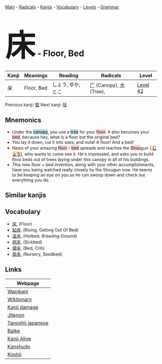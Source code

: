 <style> bigfont {font-size: 100px}</style>
[Main](../index.md) -
[Radicals](../radicals.md) -
[Kanjis](../kanjis.md) -
[Vocabulary](../vocabulary.md) -
[Levels](../levels.md) -
[Grammar](../grammar.md)
# <bigfont> 床</bigfont> - Floor, Bed 

| Kanji | Meanings | Reading | Radicals | Level |
| --- | --- | --- | --- | --- |
| 床 | Floor, Bed | しょう, ゆか, とこ | [广](../radicals/广.md) (Canopy), [木](../radicals/木.md) (Tree),  | [Level 42](../levels/wk_level42.md) |

Previous kanji: [堅](堅.md) Next kanji: [括](括.md) 

## Mnemonics
 * Under the <span style="background-color:#ADD8E6"> canopy</span>, you use a <span style="background-color:#ADD8E6"> tree</span> for your <span style="background-color:#ffcccb"> floor</span>. It also becomes your <span style="background-color:#ffcccb"> bed</span>, because hey, what is a floor but the original bed?
* You lay it down, cut it into slats, and voila! A floor! And a bed!
* News of your amazing <span style="background-color:#ffcccb"> floor</span> / <span style="background-color:#ffcccb"> bed</span> spreads and reaches the <span style="background-color:#ffcccb"> Shou</span>gun (<span style="background-color:#fed8b1"> [しょう](https://jisho.org/search/しょう)</span>), who wants to come see it. He's impressed, and asks you to build floor beds out of trees laying under this canopy in all of his buildings.
* This new floor + bed invention, along with your other accomplishments, have you being watched really closely by the Shougun now. He seems to be keeping an eye on you so he can swoop down and check out everything you do.


## Similar kanjis
 


## Vocabulary
 * [床](../vocabulary/床.md), (Floor)
* [起床](../vocabulary/床.md), (Rising, Getting Out Of Bed)
* [温床](../vocabulary/床.md), (Hotbed, Breeding Ground)
* [病床](../vocabulary/床.md), (Sickbed)
* [寝床](../vocabulary/床.md), (Bed, Crib)
* [苗床](../vocabulary/床.md), (Nursery, Seedbed)



## Links 

| Webpage |
| --- |
| [Wanikani          ](https://www.wanikani.com/kanji/床) |
| [Wiktionary        ](https://en.wiktionary.org/wiki/床) |
| [Kanji damage      ](http://www.kanjidamage.com/kanji/search?utf8=✓&q=床) |
| [Jitenon           ](https://jitenon.com/kanji/床) |
| [Tanoshii japanese ](https://www.tanoshiijapanese.com/dictionary/kanji.cfm?k=床) |
| [Baike             ](https://baike.baidu.com/item/床) |
| [Kanji Alive       ](https://app.kanjialive.com/床) |
| [Kanshudo          ](https://www.kanshudo.com/searchmn?q=床) |
| [Koohii            ](https://kanji.koohii.com/study/kanji/床) |
